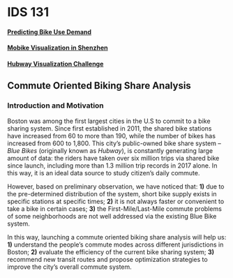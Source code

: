 # IDS 131
#### [Predicting Bike Use Demand](https://www.kaggle.com/viveksrinivasan/eda-ensemble-model-top-10-percentile)
#### [Mobike Visualization in Shenzhen](https://www.youtube.com/watch?v=U2ieDkuJJqA)
#### [Hubway Visualization Challenge](http://hubwaydatachallenge.org/)

## Commute Oriented Biking Share Analysis

### Introduction and Motivation

Boston was among the first largest cities in the U.S to commit to a bike sharing system. Since first established in 2011, the shared bike stations have increased from 60 to more than 190, while the number of bikes has increased from 600 to 1,800. This city’s public-owned bike share system – *Blue Bikes* (originally known as *Hubway*), is constantly generating large amount of data: the riders have taken over six million trips via shared bike since launch, including more than 1.3 million trip records in 2017 alone. In this way, it is an ideal data source to study citizen’s daily commute.

However, based on preliminary observation, we have noticed that: **1)** due to the pre-determined distribution of the system, short bike supply exists in specific stations at specific times; **2)** it is not always faster or convenient to take a bike in certain cases; **3)** the First-Mile/Last-Mile commute problems of some neighborhoods are not well addressed via the existing Blue Bike system.

In this way, launching a commute oriented biking share analysis will help us: **1)** understand the people’s commute modes across different jurisdictions in Boston; **2)** evaluate the efficiency of the current bike sharing system; **3)** recommend new transit routes and propose optimization strategies to improve the city’s overall commute system.
